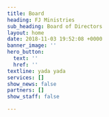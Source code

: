 ```yaml
---
title: Board
heading: FJ Ministries
sub_heading: Board of Directors
layout: home
date: 2018-11-03 19:52:08 +0000
banner_image: ''
hero_button:
  text: ''
  href: ''
textline: yada yada
services: []
show_news: false
partners: []
show_staff: false

---
```

